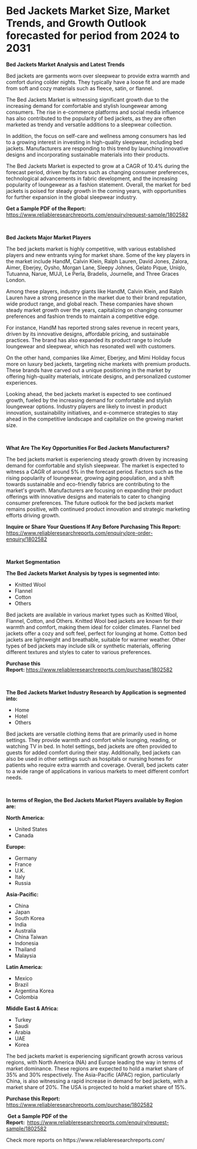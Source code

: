 <p><h1>Bed Jackets Market Size, Market Trends, and Growth Outlook forecasted for period from 2024 to 2031</h1></p><p><strong>Bed Jackets Market Analysis and Latest Trends</strong></p>
<p><p>Bed jackets are garments worn over sleepwear to provide extra warmth and comfort during colder nights. They typically have a loose fit and are made from soft and cozy materials such as fleece, satin, or flannel.</p><p>The Bed Jackets Market is witnessing significant growth due to the increasing demand for comfortable and stylish loungewear among consumers. The rise in e-commerce platforms and social media influence has also contributed to the popularity of bed jackets, as they are often marketed as trendy and versatile additions to a sleepwear collection.</p><p>In addition, the focus on self-care and wellness among consumers has led to a growing interest in investing in high-quality sleepwear, including bed jackets. Manufacturers are responding to this trend by launching innovative designs and incorporating sustainable materials into their products.</p><p>The Bed Jackets Market is expected to grow at a CAGR of 10.4% during the forecast period, driven by factors such as changing consumer preferences, technological advancements in fabric development, and the increasing popularity of loungewear as a fashion statement. Overall, the market for bed jackets is poised for steady growth in the coming years, with opportunities for further expansion in the global sleepwear industry.</p></p>
<p><strong>Get a Sample PDF of the Report:&nbsp;</strong> <a href="https://www.reliableresearchreports.com/enquiry/request-sample/1802582">https://www.reliableresearchreports.com/enquiry/request-sample/1802582</a></p>
<p>&nbsp;</p>
<p><strong>Bed Jackets Major Market Players</strong></p>
<p><p>The bed jackets market is highly competitive, with various established players and new entrants vying for market share. Some of the key players in the market include HandM, Calvin Klein, Ralph Lauren, David Jones, Zalora, Aimer, Eberjey, Oysho, Morgan Lane, Sleepy Johnes, Gelato Pique, Uniqlo, Tutuanna, Narue, MUJI, Le Perla, Bradelis, Journelle, and Three Graces London.</p><p>Among these players, industry giants like HandM, Calvin Klein, and Ralph Lauren have a strong presence in the market due to their brand reputation, wide product range, and global reach. These companies have shown steady market growth over the years, capitalizing on changing consumer preferences and fashion trends to maintain a competitive edge.</p><p>For instance, HandM has reported strong sales revenue in recent years, driven by its innovative designs, affordable pricing, and sustainable practices. The brand has also expanded its product range to include loungewear and sleepwear, which has resonated well with customers.</p><p>On the other hand, companies like Aimer, Eberjey, and Mimi Holiday focus more on luxury bed jackets, targeting niche markets with premium products. These brands have carved out a unique positioning in the market by offering high-quality materials, intricate designs, and personalized customer experiences.</p><p>Looking ahead, the bed jackets market is expected to see continued growth, fueled by the increasing demand for comfortable and stylish loungewear options. Industry players are likely to invest in product innovation, sustainability initiatives, and e-commerce strategies to stay ahead in the competitive landscape and capitalize on the growing market size.</p></p>
<p>&nbsp;</p>
<p><strong>What Are The Key Opportunities For Bed Jackets Manufacturers?</strong></p>
<p><p>The bed jackets market is experiencing steady growth driven by increasing demand for comfortable and stylish sleepwear. The market is expected to witness a CAGR of around 5% in the forecast period. Factors such as the rising popularity of loungewear, growing aging population, and a shift towards sustainable and eco-friendly fabrics are contributing to the market's growth. Manufacturers are focusing on expanding their product offerings with innovative designs and materials to cater to changing consumer preferences. The future outlook for the bed jackets market remains positive, with continued product innovation and strategic marketing efforts driving growth.</p></p>
<p><strong>Inquire or Share Your Questions If Any Before Purchasing This Report:</strong> <a href="https://www.reliableresearchreports.com/enquiry/pre-order-enquiry/1802582">https://www.reliableresearchreports.com/enquiry/pre-order-enquiry/1802582</a></p>
<p>&nbsp;</p>
<p><strong>Market Segmentation</strong></p>
<p><strong>The Bed Jackets Market Analysis by types is segmented into:</strong></p>
<p><ul><li>Knitted Wool</li><li>Flannel</li><li>Cotton</li><li>Others</li></ul></p>
<p><p>Bed jackets are available in various market types such as Knitted Wool, Flannel, Cotton, and Others. Knitted Wool bed jackets are known for their warmth and comfort, making them ideal for colder climates. Flannel bed jackets offer a cozy and soft feel, perfect for lounging at home. Cotton bed jackets are lightweight and breathable, suitable for warmer weather. Other types of bed jackets may include silk or synthetic materials, offering different textures and styles to cater to various preferences.</p></p>
<p><strong>Purchase this Report:&nbsp;</strong><a href="https://www.reliableresearchreports.com/purchase/1802582">https://www.reliableresearchreports.com/purchase/1802582</a></p>
<p>&nbsp;</p>
<p><strong>The Bed Jackets Market Industry Research by Application is segmented into:</strong></p>
<p><ul><li>Home</li><li>Hotel</li><li>Others</li></ul></p>
<p><p>Bed jackets are versatile clothing items that are primarily used in home settings. They provide warmth and comfort while lounging, reading, or watching TV in bed. In hotel settings, bed jackets are often provided to guests for added comfort during their stay. Additionally, bed jackets can also be used in other settings such as hospitals or nursing homes for patients who require extra warmth and coverage. Overall, bed jackets cater to a wide range of applications in various markets to meet different comfort needs.</p></p>
<p>&nbsp;</p>
<p><strong>In terms of Region, the Bed Jackets Market Players available by Region are:</strong></p>
<p>
    <p> <strong> North America: </strong>
        <ul>
            <li>United States</li>
            <li>Canada</li>
        </ul>
        </p> 
    <p> <strong> Europe: </strong>
        <ul>
            <li>Germany</li>
            <li>France</li>
            <li>U.K.</li>
            <li>Italy</li>
            <li>Russia</li>
        </ul>
        </p> 
    <p> <strong> Asia-Pacific: </strong>
        <ul>
            <li>China</li>
            <li>Japan</li>
            <li>South Korea</li>
            <li>India</li>
            <li>Australia</li>
            <li>China Taiwan</li>
            <li>Indonesia</li>
            <li>Thailand</li>
            <li>Malaysia</li>
        </ul>
        </p> 
    <p> <strong> Latin America: </strong>
        <ul>
            <li>Mexico</li>
            <li>Brazil</li>
            <li>Argentina Korea</li>
            <li>Colombia</li>
        </ul>
        </p> 
    <p> <strong> Middle East & Africa: </strong>
        <ul>
            <li>Turkey</li>
            <li>Saudi</li>
            <li>Arabia</li>
            <li>UAE</li>
            <li>Korea</li>
        </ul>
    </p>
    </p>
<p><p>The bed jackets market is experiencing significant growth across various regions, with North America (NA) and Europe leading the way in terms of market dominance. These regions are expected to hold a market share of 35% and 30% respectively. The Asia-Pacific (APAC) region, particularly China, is also witnessing a rapid increase in demand for bed jackets, with a market share of 20%. The USA is projected to hold a market share of 15%.</p></p>
<p><strong>Purchase this Report: </strong><a href="https://www.reliableresearchreports.com/purchase/1802582">https://www.reliableresearchreports.com/purchase/1802582</a></p>
<p>&nbsp;<strong>Get a Sample PDF of the Report:&nbsp;&nbsp;</strong><a href="https://www.reliableresearchreports.com/enquiry/request-sample/1802582">https://www.reliableresearchreports.com/enquiry/request-sample/1802582</a></p>
<p><strong></strong></p>
<p>Check more reports on https://www.reliableresearchreports.com/</p>